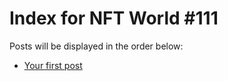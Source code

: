 # Index for NFT World #111
Posts will be displayed in the order below:

- [Your first post](./001-first.md)

